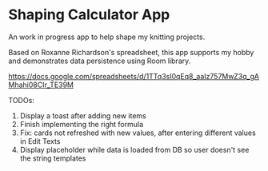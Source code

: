 # Shaping Calculator App

An work in progress app to help shape my knitting projects.

Based on Roxanne Richardson's spreadsheet, this app supports my hobby and demonstrates data persistence using Room library.

https://docs.google.com/spreadsheets/d/1TTq3sI0qEq8_aaIz757MwZ3q_gAMhahi08CIr_TE39M

TODOs:
1. Display a toast after adding new items
2. Finish implementing the right formula
3. Fix: cards not refreshed with new values, after entering different values in Edit Texts
4. Display placeholder while data is loaded from DB so user doesn't see the string templates
